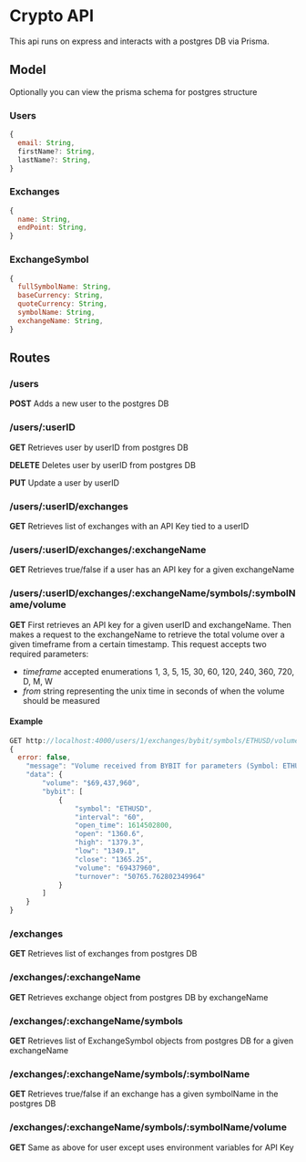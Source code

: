# Crypto API

This api runs on express and interacts with a postgres DB via Prisma.

## Model

Optionally you can view the prisma schema for postgres structure

### Users

```javascript
{
  email: String,
  firstName?: String,
  lastName?: String,
}
```

### Exchanges

```javascript
{
  name: String,
  endPoint: String,
}
```

### ExchangeSymbol

```javascript
{
  fullSymbolName: String,
  baseCurrency: String,
  quoteCurrency: String,
  symbolName: String,
  exchangeName: String,
}
```

## Routes

### /users

**POST**
Adds a new user to the postgres DB

### /users/:userID

**GET**
Retrieves user by userID from postgres DB

**DELETE**
Deletes user by userID from postgres DB

**PUT**
Update a user by userID

### /users/:userID/exchanges

**GET** Retrieves list of exchanges with an API Key tied to a userID

### /users/:userID/exchanges/:exchangeName

**GET** Retrieves true/false if a user has an API key for a given exchangeName

### /users/:userID/exchanges/:exchangeName/symbols/:symbolName/volume

**GET** First retrieves an API key for a given userID and exchangeName. Then makes a request to the exchangeName to retrieve the total volume over a given timeframe from a certain timestamp. This request accepts two required parameters:

* *timeframe* accepted enumerations 1, 3, 5, 15, 30, 60, 120, 240, 360, 720, D, M, W
* *from* string representing the unix time in seconds of when the volume should be measured

#### Example

```javascript
GET http://localhost:4000/users/1/exchanges/bybit/symbols/ETHUSD/volume?timeframe=60&from=1614499318
{
  error: false,
    "message": "Volume received from BYBIT for parameters (Symbol: ETHUSD, Interval: 60, From: 1614499318)",
    "data": {
        "volume": "$69,437,960",
        "bybit": [
            {
                "symbol": "ETHUSD",
                "interval": "60",
                "open_time": 1614502800,
                "open": "1360.6",
                "high": "1379.3",
                "low": "1349.1",
                "close": "1365.25",
                "volume": "69437960",
                "turnover": "50765.762802349964"
            }
        ]
    }
}
```

### /exchanges

**GET** Retrieves list of exchanges from postgres DB

### /exchanges/:exchangeName

**GET** Retrieves exchange object from postgres DB by exchangeName

### /exchanges/:exchangeName/symbols

**GET** Retrieves list of ExchangeSymbol objects from postgres DB for a given exchangeName

### /exchanges/:exchangeName/symbols/:symbolName

**GET** Retrieves true/false if an exchange has a given symbolName in the postgres DB

### /exchanges/:exchangeName/symbols/:symbolName/volume

**GET** Same as above for user except uses environment variables for API Key
